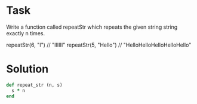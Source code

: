 # Task
Write a function called repeatStr which repeats the given string string exactly n times.

repeatStr(6, "I") // "IIIIII"
repeatStr(5, "Hello") // "HelloHelloHelloHelloHello"

# Solution
```ruby
def repeat_str (n, s)
  s * n
end
```
